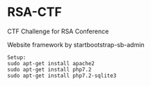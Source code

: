 # RSA-CTF
CTF Challenge for RSA Conference

Website framework by startbootstrap-sb-admin 

```
Setup:
sudo apt-get install apache2
sudo apt-get install php7.2
sudo apt-get install php7.2-sqlite3
```

